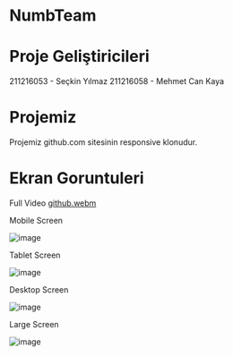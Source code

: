 # NumbTeam

# Proje Geliştiricileri 
211216053 - Seçkin Yılmaz
211216058 - Mehmet Can Kaya

# Projemiz
Projemiz github.com sitesinin responsive klonudur.

# Ekran Goruntuleri

Full Video
[github.webm](https://user-images.githubusercontent.com/92443831/211339529-0191f738-9f45-4063-a336-01a647a776d4.webm)


Mobile Screen

![image](https://user-images.githubusercontent.com/115549152/211199117-0e7161dd-4cb9-4c5f-9593-dc0fd6b4aa8b.png)

Tablet Screen

![image](https://user-images.githubusercontent.com/115549152/211199203-a8625660-af35-4939-980d-d57e355c9b7b.png)

Desktop Screen

![image](https://user-images.githubusercontent.com/115549152/211199238-7c3a8130-5797-458d-b010-67397cc70cf8.png)

Large Screen

![image](https://user-images.githubusercontent.com/115549152/211199258-c27c3c40-6e41-4108-8359-14870c19ecf9.png)
